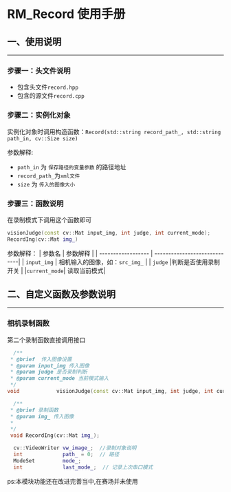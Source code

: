 # RM_Record 使用手册


## 一、使用说明

---

### 步骤一：头文件说明

- 包含头文件`record.hpp`
- 包含的源文件`record.cpp`
### 步骤二：实例化对象

实例化对象时调用构造函数：`Record(std::string record_path_, std::string path_in, cv::Size size)`

参数解释:
- `path_in` 为 `保存路径的变量参数` 的路径地址
- `record_path_`为`xml文件`
- `size` 为 `传入的图像大小`
### 步骤三：函数说明

在录制模式下调用这个函数即可

  ```cpp
visionJudge(const cv::Mat input_img, int judge, int current_mode);
RecordIng(cv::Mat img_)
  ```
  参数解释：
  |      参数名         |           参数解释             |
  | ------------------ | -----------------------------|
  | `input_img`         | 相机输入的图像，如：`src_img_`   |
  | `judge`    |判断是否使用录制开关              |
|`current_mode`| 读取当前模式|

## 二、自定义函数及参数说明

---

### 相机录制函数
第二个录制函数直接调用接口

  ```cpp
    /**
   * @brief  传入图像设置
   * @param input_img 传入图像
   * @param judge 是否录制判断
   * @param current_mode 当前模式输入
   */
  void            visionJudge(const cv::Mat input_img, int judge, int current_mode);
 ```
 ```cpp
   /**
  * @brief 录制函数
  * @param img_ 传入图像
  * 
  */
  void RecordIng(cv::Mat img_);

  ```

```cpp
  cv::VideoWriter vw_image_;  //录制对象说明
  int             path_ = 0;  // 路径
  ModeSet         mode_;
  int             last_mode_;  // 记录上次串口模式
```

ps:本模块功能还在改进完善当中,在赛场并未使用